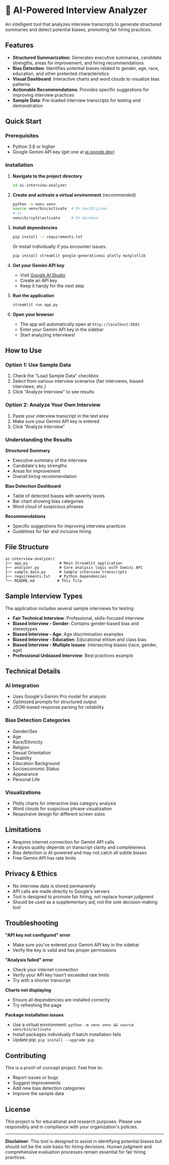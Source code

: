 # 🎯 AI-Powered Interview Analyzer

An intelligent tool that analyzes interview transcripts to generate structured summaries and detect potential biases, promoting fair hiring practices.

## Features

- **Structured Summarization**: Generates executive summaries, candidate strengths, areas for improvement, and hiring recommendations
- **Bias Detection**: Identifies potential biases related to gender, age, race, education, and other protected characteristics  
- **Visual Dashboard**: Interactive charts and word clouds to visualize bias patterns
- **Actionable Recommendations**: Provides specific suggestions for improving interview practices
- **Sample Data**: Pre-loaded interview transcripts for testing and demonstration

## Quick Start

### Prerequisites
- Python 3.8 or higher
- Google Gemini API key (get one at [ai.google.dev](https://ai.google.dev))

### Installation

1. **Navigate to the project directory**
   ```bash
   cd ai-interview-analyzer
   ```

2. **Create and activate a virtual environment** (recommended)
   ```bash
   python -m venv venv
   source venv/bin/activate  # On macOS/Linux
   # or
   venv\Scripts\activate     # On Windows
   ```

3. **Install dependencies**
   ```bash
   pip install -r requirements.txt
   ```
   
   Or install individually if you encounter issues:
   ```bash
   pip install streamlit google-generativeai plotly matplotlib
   ```

4. **Get your Gemini API key**
   - Visit [Google AI Studio](https://ai.google.dev)
   - Create an API key
   - Keep it handy for the next step

5. **Run the application**
   ```bash
   streamlit run app.py
   ```

5. **Open your browser**
   - The app will automatically open at `http://localhost:8501`
   - Enter your Gemini API key in the sidebar
   - Start analyzing interviews!

## How to Use

### Option 1: Use Sample Data
1. Check the "Load Sample Data" checkbox
2. Select from various interview scenarios (fair interviews, biased interviews, etc.)
3. Click "Analyze Interview" to see results

### Option 2: Analyze Your Own Interview
1. Paste your interview transcript in the text area
2. Make sure your Gemini API key is entered
3. Click "Analyze Interview"

### Understanding the Results

**Structured Summary**
- Executive summary of the interview
- Candidate's key strengths
- Areas for improvement
- Overall hiring recommendation

**Bias Detection Dashboard**  
- Table of detected biases with severity levels
- Bar chart showing bias categories
- Word cloud of suspicious phrases

**Recommendations**
- Specific suggestions for improving interview practices
- Guidelines for fair and inclusive hiring

## File Structure

```
ai-interview-analyzer/
├── app.py              # Main Streamlit application
├── analyzer.py         # Core analysis logic with Gemini API
├── sample_data.py      # Sample interview transcripts
├── requirements.txt    # Python dependencies
└── README.md          # This file
```

## Sample Interview Types

The application includes several sample interviews for testing:

- **Fair Technical Interview**: Professional, skills-focused interview
- **Biased Interview - Gender**: Contains gender-based bias and stereotypes
- **Biased Interview - Age**: Age discrimination examples
- **Biased Interview - Education**: Educational elitism and class bias  
- **Biased Interview - Multiple Issues**: Intersecting biases (race, gender, age)
- **Professional Unbiased Interview**: Best practices example

## Technical Details

### AI Integration
- Uses Google's Gemini Pro model for analysis
- Optimized prompts for structured output
- JSON-based response parsing for reliability

### Bias Detection Categories
- Gender/Sex
- Age  
- Race/Ethnicity
- Religion
- Sexual Orientation
- Disability
- Education Background
- Socioeconomic Status
- Appearance
- Personal Life

### Visualizations
- Plotly charts for interactive bias category analysis
- Word clouds for suspicious phrase visualization
- Responsive design for different screen sizes

## Limitations

- Requires internet connection for Gemini API calls
- Analysis quality depends on transcript clarity and completeness
- Bias detection is AI-powered and may not catch all subtle biases
- Free Gemini API has rate limits

## Privacy & Ethics

- No interview data is stored permanently
- API calls are made directly to Google's servers
- Tool is designed to promote fair hiring, not replace human judgment
- Should be used as a supplementary aid, not the sole decision-making tool

## Troubleshooting

**"API key not configured" error**
- Make sure you've entered your Gemini API key in the sidebar
- Verify the key is valid and has proper permissions

**"Analysis failed" error**  
- Check your internet connection
- Verify your API key hasn't exceeded rate limits
- Try with a shorter transcript

**Charts not displaying**
- Ensure all dependencies are installed correctly
- Try refreshing the page

**Package installation issues**
- Use a virtual environment: `python -m venv venv && source venv/bin/activate`
- Install packages individually if batch installation fails
- Update pip: `pip install --upgrade pip`

## Contributing

This is a proof-of-concept project. Feel free to:
- Report issues or bugs
- Suggest improvements
- Add new bias detection categories
- Improve the sample data

## License

This project is for educational and research purposes. Please use responsibly and in compliance with your organization's policies.

---

**Disclaimer**: This tool is designed to assist in identifying potential biases but should not be the sole basis for hiring decisions. Human judgment and comprehensive evaluation processes remain essential for fair hiring practices.